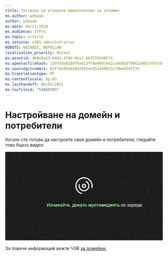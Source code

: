 ```yaml
---
title: Тестване на вградени видеоклипове за алхимия
ms.author: pebaum
author: pebaum
ms.date: 04/21/2020
ms.audience: ITPro
ms.topic: article
ms.service: o365-administration
ROBOTS: NOINDEX, NOFOLLOW
localization_priority: Normal
ms.assetid: d00e9a23-6443-4f4d-8ea7-bb75fb590b74
ms.openlocfilehash: 1397d3ed189f6ad13ff8e00dc642cadd8b879962a092c45fa54b975888c03397
ms.sourcegitcommit: b5f7da89a650d2915dc652449623c78be6247175
ms.translationtype: MT
ms.contentlocale: bg-BG
ms.lasthandoff: 08/05/2021
ms.locfileid: "54060703"
---
```

# <a name="set-up-domain-and-users"></a>Настройване на домейн и потребители

Когато сте готови да настроите своя домейн и потребители, гледайте това бързо видео:
  
![Браузърът ви не поддържа видео. Инсталирайте Microsoft Silverlight, Adobe Flash Player или Internet Explorer 9.](media/MSN_Video_Widget.gif)
  
За повече информация вижте ЧЗВ [за домейни.](https://docs.microsoft.com/microsoft-365/admin/setup/domains-faq)